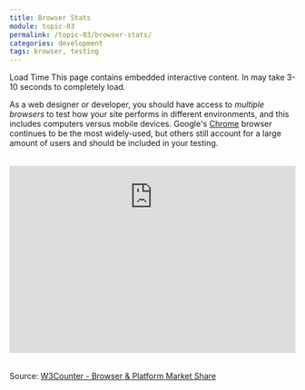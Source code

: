 ```yaml
---
title: Browser Stats
module: topic-03
permalink: /topic-03/browser-stats/
categories: development
tags: browser, testing
---
```


<div class="divider-heading"></div>


<span class="label label-warning">Load Time</span> This page contains embedded interactive content. In may take 3-10 seconds to completely load.

As a web designer or developer, you should have access to _multiple browsers_ to test how your site performs in different environments, and this includes computers versus mobile devices. Google's <a href="https://www.google.com/chrome/" target="_blank">Chrome</a> browser continues to be the most widely-used, but others still account for a large amount of users and should be included in your testing.

<div id="browser-stats" style="overflow:hidden; margin: 2rem 0;">
  <iframe src="https://www.w3counter.com/globalstats.php" scrolling="no" frameborder="0" style="width: 100%; height: 550px; margin-top: -220px;">
  </iframe>
</div>
<p class="img-caption">Source: <a href="https://www.w3counter.com/globalstats.php">W3Counter - Browser & Platform Market Share</a></p>
